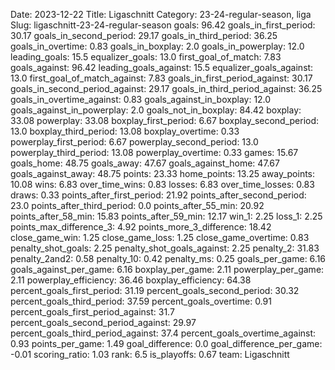 Date: 2023-12-22
Title: Ligaschnitt
Category: 23-24-regular-season, liga
Slug: ligaschnitt-23-24-regular-season
goals: 96.42
goals_in_first_period: 30.17
goals_in_second_period: 29.17
goals_in_third_period: 36.25
goals_in_overtime: 0.83
goals_in_boxplay: 2.0
goals_in_powerplay: 12.0
leading_goals: 15.5
equalizer_goals: 13.0
first_goal_of_match: 7.83
goals_against: 96.42
leading_goals_against: 15.5
equalizer_goals_against: 13.0
first_goal_of_match_against: 7.83
goals_in_first_period_against: 30.17
goals_in_second_period_against: 29.17
goals_in_third_period_against: 36.25
goals_in_overtime_against: 0.83
goals_against_in_boxplay: 12.0
goals_against_in_powerplay: 2.0
goals_not_in_boxplay: 84.42
boxplay: 33.08
powerplay: 33.08
boxplay_first_period: 6.67
boxplay_second_period: 13.0
boxplay_third_period: 13.08
boxplay_overtime: 0.33
powerplay_first_period: 6.67
powerplay_second_period: 13.0
powerplay_third_period: 13.08
powerplay_overtime: 0.33
games: 15.67
goals_home: 48.75
goals_away: 47.67
goals_against_home: 47.67
goals_against_away: 48.75
points: 23.33
home_points: 13.25
away_points: 10.08
wins: 6.83
over_time_wins: 0.83
losses: 6.83
over_time_losses: 0.83
draws: 0.33
points_after_first_period: 21.92
points_after_second_period: 23.0
points_after_third_period: 0.0
points_after_55_min: 20.92
points_after_58_min: 15.83
points_after_59_min: 12.17
win_1: 2.25
loss_1: 2.25
points_max_difference_3: 4.92
points_more_3_difference: 18.42
close_game_win: 1.25
close_game_loss: 1.25
close_game_overtime: 0.83
penalty_shot_goals: 2.25
penalty_shot_goals_against: 2.25
penalty_2: 31.83
penalty_2and2: 0.58
penalty_10: 0.42
penalty_ms: 0.25
goals_per_game: 6.16
goals_against_per_game: 6.16
boxplay_per_game: 2.11
powerplay_per_game: 2.11
powerplay_efficiency: 36.46
boxplay_efficiency: 64.38
percent_goals_first_period: 31.19
percent_goals_second_period: 30.32
percent_goals_third_period: 37.59
percent_goals_overtime: 0.91
percent_goals_first_period_against: 31.7
percent_goals_second_period_against: 29.97
percent_goals_third_period_against: 37.4
percent_goals_overtime_against: 0.93
points_per_game: 1.49
goal_difference: 0.0
goal_difference_per_game: -0.01
scoring_ratio: 1.03
rank: 6.5
is_playoffs: 0.67
team: Ligaschnitt
